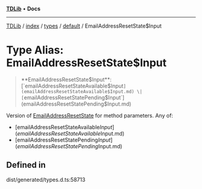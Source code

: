 [**TDLib**](../../../../../../README.md) • **Docs**

***

[TDLib](../../../../../../modules.md) / [index](../../../../../README.md) / [types](../../../README.md) / [default](../README.md) / EmailAddressResetState$Input

# Type Alias: EmailAddressResetState$Input

> **EmailAddressResetState$Input**: [`emailAddressResetStateAvailable$Input`](emailAddressResetStateAvailable$Input.md) \| [`emailAddressResetStatePending$Input`](emailAddressResetStatePending$Input.md)

Version of [EmailAddressResetState](EmailAddressResetState.md) for method parameters.
Any of:
- [emailAddressResetStateAvailable$Input](emailAddressResetStateAvailable$Input.md)
- [emailAddressResetStatePending$Input](emailAddressResetStatePending$Input.md)

## Defined in

dist/generated/types.d.ts:58713

